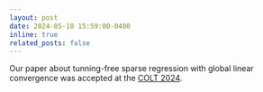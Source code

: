 ```yaml
---
layout: post
date: 2024-05-10 15:59:00-0400
inline: true
related_posts: false
---
```


Our paper about tunning-free sparse regression with global linear convergence was accepted at the [COLT 2024](https://learningtheory.org/colt2024//).
